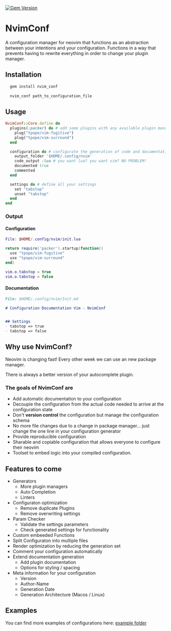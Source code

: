 [![Gem Version](https://badge.fury.io/rb/nvim_conf.svg)](https://badge.fury.io/rb/nvim_conf)

# NvimConf

A configuration manager for neovim that functions as an abstraction between your intentions and your configuration.
Functions in a way that prevents having to rewrite everything in order to change your plugin manager.

## Installation

```markdown
  gem install nvim_conf
  
  nvim_conf path_to_configuration_file
```

## Usage

```ruby
NvimConf::Core.define do
  plugins(:packer) do # add some plugins with any available plugin manager
    plug("tpope/vim-fugitive")
    plug("tpope/vim-surround")
  end

  configuration do # configurate the generation of code and documentation
    output_folder '$HOME/.config/nvim'
    code_output :lua # you want lua? you want vim? NO PROBLEM!
    documented true
    commented
  end

  settings do # define all your settings
    set "tabstop"
    unset "tabstop"
  end
end
```

### Output
#### Configuration

```lua
File: $HOME/.config/nvim/init.lua

return require('packer').startup(function()
  use "tpope/vim-fugitive"
  use "tpope/vim-surround"
end)

vim.o.tabstop = true
vim.o.tabstop = false
```

#### Documentation

```markdown
File: $HOME/.config/nvim/Init.md

# Configuration Documentation Vim - NvimConf


## Settings
- tabstop => true
- tabstop => false
```
## Why use NvimConf?

Neovim is changing fast! Every other week we can use an new package manager.

There is always a better version of your autocomplete plugin.

### **The goals of NvimConf are**
- Add automatic documentation to your configuration
- Decouple the configuration from the actual code needed to arrive at the configuration state
- Don't **version control** the configuration but manage the configuration schema
- No more file changes due to a change in package manager... just change the one line in your configuration generator
- Provide reproducible configuration
- Sharable and copiable configuration that allows everyone to configure their neovim
- Toolset to embed logic into your compiled configuration.

## Features to come

- Generators
  - More plugin managers
  - Auto Completion
  - Linters
- Configuraton optimization
  - Remove duplicate Plugins
  - Remove overwriting settings
- Param Checker
  - Validate the settings parameters
  - Check generated settings for functionality
- Custom embeeded Functions
- Split Configuraton into multiple files
- Render optimization by reducing the generation set
- Comment your configuration automatically
- Extend documentation generation
  - Add plugin documentation
  - Options for styling / spacing
- Meta information for your configuration
  - Version
  - Author-Name
  - Generation Date
  - Generation Architecture (Macos / Linux)

## Examples

You can find more examples of configurations here: [example folder](./examples)
